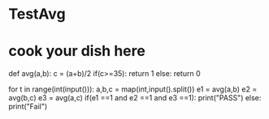 # TestAvg
# cook your dish here
def avg(a,b):
    c = (a+b)/2
    if(c>=35):
        return 1 
    else:
        return 0

for t in range(int(input())):
    a,b,c = map(int,input().split())
    e1 = avg(a,b)
    e2 = avg(b,c)
    e3 = avg(a,c)
    if(e1 ==1 and e2 ==1 and e3 ==1):
        print("PASS")
    else:
        print("Fail")
